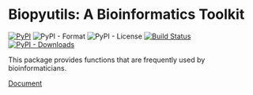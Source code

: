 # Biopyutils: A Bioinformatics Toolkit
[![PyPI](https://img.shields.io/pypi/v/Biopyutils?color=blue)](https://pypi.org/project/Biopyutils/) ![PyPI - Format](https://img.shields.io/pypi/format/Biopyutils?style=flat-square) ![PyPI - License](https://img.shields.io/pypi/l/Biopyutils?color=red) [![Build Status](https://travis-ci.org/jingxinfu/Biopyutils.svg?branch=master)](https://travis-ci.org/jingxinfu/Biopyutils) [![PyPI - Downloads](https://img.shields.io/pypi/dm/Biopyutils?color=green&label=pypi%20download&logoColor=green&style=flat-square)](https://pypi.org/project/Biopyutils/) 

This package provides functions that are frequently used by bioinformaticians. 

[Document](https://jingxinfu.github.io/Biopyutils)


